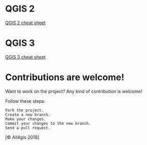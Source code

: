 # QGIS 2 
[QGIS 2 cheat sheet](https://github.com/All4Gis/QGIS-cheat-sheet/tree/master/QGIS2.md)

# QGIS 3 
[QGIS 3 cheat sheet](https://github.com/All4Gis/QGIS-cheat-sheet/tree/master/QGIS3.md)

# Contributions are welcome!

Want to work on the project? Any kind of contribution is welcome!

Follow these steps:

	Fork the project.
	Create a new branch.
	Make your changes.
	Commit your changes to the new branch.
	Send a pull request.

[© All4gis 2018]


